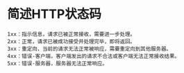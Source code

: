 # 简述HTTP状态码

    1xx：指示信息，请求已被正常接收，需要进一步处理。
    2xx：正常，请求已被成功接受并处理完毕，即将返回。
    3xx：重定向，当前的请求无法正常被响应，需要重定向到其他服务器。
    4xx：错误-客户端，客户端发出的请求不合法或客户端无法正常接收结果。
    5xx：错误-服务器，服务器无法正常响应。
